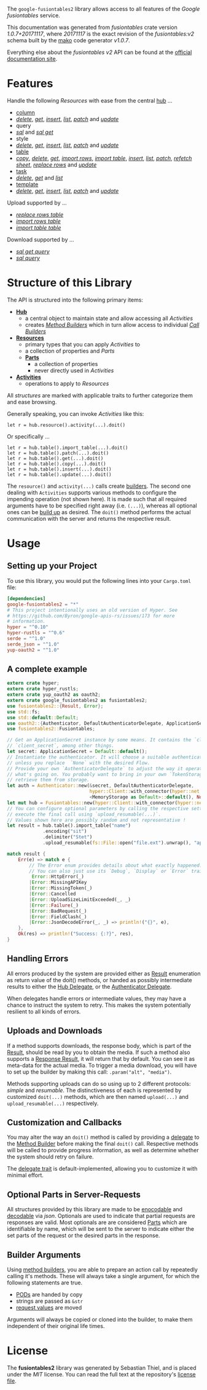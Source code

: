<!---
DO NOT EDIT !
This file was generated automatically from 'src/mako/api/README.md.mako'
DO NOT EDIT !
-->
The `google-fusiontables2` library allows access to all features of the *Google fusiontables* service.

This documentation was generated from *fusiontables* crate version *1.0.7+20171117*, where *20171117* is the exact revision of the *fusiontables:v2* schema built by the [mako](http://www.makotemplates.org/) code generator *v1.0.7*.

Everything else about the *fusiontables* *v2* API can be found at the
[official documentation site](https://developers.google.com/fusiontables).
# Features

Handle the following *Resources* with ease from the central [hub](https://docs.rs/google-fusiontables2/1.0.7+20171117/google_fusiontables2/struct.Fusiontables.html) ... 

* [column](https://docs.rs/google-fusiontables2/1.0.7+20171117/google_fusiontables2/struct.Column.html)
 * [*delete*](https://docs.rs/google-fusiontables2/1.0.7+20171117/google_fusiontables2/struct.ColumnDeleteCall.html), [*get*](https://docs.rs/google-fusiontables2/1.0.7+20171117/google_fusiontables2/struct.ColumnGetCall.html), [*insert*](https://docs.rs/google-fusiontables2/1.0.7+20171117/google_fusiontables2/struct.ColumnInsertCall.html), [*list*](https://docs.rs/google-fusiontables2/1.0.7+20171117/google_fusiontables2/struct.ColumnListCall.html), [*patch*](https://docs.rs/google-fusiontables2/1.0.7+20171117/google_fusiontables2/struct.ColumnPatchCall.html) and [*update*](https://docs.rs/google-fusiontables2/1.0.7+20171117/google_fusiontables2/struct.ColumnUpdateCall.html)
* query
 * [*sql*](https://docs.rs/google-fusiontables2/1.0.7+20171117/google_fusiontables2/struct.QuerySqlCall.html) and [*sql get*](https://docs.rs/google-fusiontables2/1.0.7+20171117/google_fusiontables2/struct.QuerySqlGetCall.html)
* style
 * [*delete*](https://docs.rs/google-fusiontables2/1.0.7+20171117/google_fusiontables2/struct.StyleDeleteCall.html), [*get*](https://docs.rs/google-fusiontables2/1.0.7+20171117/google_fusiontables2/struct.StyleGetCall.html), [*insert*](https://docs.rs/google-fusiontables2/1.0.7+20171117/google_fusiontables2/struct.StyleInsertCall.html), [*list*](https://docs.rs/google-fusiontables2/1.0.7+20171117/google_fusiontables2/struct.StyleListCall.html), [*patch*](https://docs.rs/google-fusiontables2/1.0.7+20171117/google_fusiontables2/struct.StylePatchCall.html) and [*update*](https://docs.rs/google-fusiontables2/1.0.7+20171117/google_fusiontables2/struct.StyleUpdateCall.html)
* [table](https://docs.rs/google-fusiontables2/1.0.7+20171117/google_fusiontables2/struct.Table.html)
 * [*copy*](https://docs.rs/google-fusiontables2/1.0.7+20171117/google_fusiontables2/struct.TableCopyCall.html), [*delete*](https://docs.rs/google-fusiontables2/1.0.7+20171117/google_fusiontables2/struct.TableDeleteCall.html), [*get*](https://docs.rs/google-fusiontables2/1.0.7+20171117/google_fusiontables2/struct.TableGetCall.html), [*import rows*](https://docs.rs/google-fusiontables2/1.0.7+20171117/google_fusiontables2/struct.TableImportRowCall.html), [*import table*](https://docs.rs/google-fusiontables2/1.0.7+20171117/google_fusiontables2/struct.TableImportTableCall.html), [*insert*](https://docs.rs/google-fusiontables2/1.0.7+20171117/google_fusiontables2/struct.TableInsertCall.html), [*list*](https://docs.rs/google-fusiontables2/1.0.7+20171117/google_fusiontables2/struct.TableListCall.html), [*patch*](https://docs.rs/google-fusiontables2/1.0.7+20171117/google_fusiontables2/struct.TablePatchCall.html), [*refetch sheet*](https://docs.rs/google-fusiontables2/1.0.7+20171117/google_fusiontables2/struct.TableRefetchSheetCall.html), [*replace rows*](https://docs.rs/google-fusiontables2/1.0.7+20171117/google_fusiontables2/struct.TableReplaceRowCall.html) and [*update*](https://docs.rs/google-fusiontables2/1.0.7+20171117/google_fusiontables2/struct.TableUpdateCall.html)
* [task](https://docs.rs/google-fusiontables2/1.0.7+20171117/google_fusiontables2/struct.Task.html)
 * [*delete*](https://docs.rs/google-fusiontables2/1.0.7+20171117/google_fusiontables2/struct.TaskDeleteCall.html), [*get*](https://docs.rs/google-fusiontables2/1.0.7+20171117/google_fusiontables2/struct.TaskGetCall.html) and [*list*](https://docs.rs/google-fusiontables2/1.0.7+20171117/google_fusiontables2/struct.TaskListCall.html)
* [template](https://docs.rs/google-fusiontables2/1.0.7+20171117/google_fusiontables2/struct.Template.html)
 * [*delete*](https://docs.rs/google-fusiontables2/1.0.7+20171117/google_fusiontables2/struct.TemplateDeleteCall.html), [*get*](https://docs.rs/google-fusiontables2/1.0.7+20171117/google_fusiontables2/struct.TemplateGetCall.html), [*insert*](https://docs.rs/google-fusiontables2/1.0.7+20171117/google_fusiontables2/struct.TemplateInsertCall.html), [*list*](https://docs.rs/google-fusiontables2/1.0.7+20171117/google_fusiontables2/struct.TemplateListCall.html), [*patch*](https://docs.rs/google-fusiontables2/1.0.7+20171117/google_fusiontables2/struct.TemplatePatchCall.html) and [*update*](https://docs.rs/google-fusiontables2/1.0.7+20171117/google_fusiontables2/struct.TemplateUpdateCall.html)


Upload supported by ...

* [*replace rows table*](https://docs.rs/google-fusiontables2/1.0.7+20171117/google_fusiontables2/struct.TableReplaceRowCall.html)
* [*import rows table*](https://docs.rs/google-fusiontables2/1.0.7+20171117/google_fusiontables2/struct.TableImportRowCall.html)
* [*import table table*](https://docs.rs/google-fusiontables2/1.0.7+20171117/google_fusiontables2/struct.TableImportTableCall.html)

Download supported by ...

* [*sql get query*](https://docs.rs/google-fusiontables2/1.0.7+20171117/google_fusiontables2/struct.QuerySqlGetCall.html)
* [*sql query*](https://docs.rs/google-fusiontables2/1.0.7+20171117/google_fusiontables2/struct.QuerySqlCall.html)



# Structure of this Library

The API is structured into the following primary items:

* **[Hub](https://docs.rs/google-fusiontables2/1.0.7+20171117/google_fusiontables2/struct.Fusiontables.html)**
    * a central object to maintain state and allow accessing all *Activities*
    * creates [*Method Builders*](https://docs.rs/google-fusiontables2/1.0.7+20171117/google_fusiontables2/trait.MethodsBuilder.html) which in turn
      allow access to individual [*Call Builders*](https://docs.rs/google-fusiontables2/1.0.7+20171117/google_fusiontables2/trait.CallBuilder.html)
* **[Resources](https://docs.rs/google-fusiontables2/1.0.7+20171117/google_fusiontables2/trait.Resource.html)**
    * primary types that you can apply *Activities* to
    * a collection of properties and *Parts*
    * **[Parts](https://docs.rs/google-fusiontables2/1.0.7+20171117/google_fusiontables2/trait.Part.html)**
        * a collection of properties
        * never directly used in *Activities*
* **[Activities](https://docs.rs/google-fusiontables2/1.0.7+20171117/google_fusiontables2/trait.CallBuilder.html)**
    * operations to apply to *Resources*

All *structures* are marked with applicable traits to further categorize them and ease browsing.

Generally speaking, you can invoke *Activities* like this:

```Rust,ignore
let r = hub.resource().activity(...).doit()
```

Or specifically ...

```ignore
let r = hub.table().import_table(...).doit()
let r = hub.table().patch(...).doit()
let r = hub.table().get(...).doit()
let r = hub.table().copy(...).doit()
let r = hub.table().insert(...).doit()
let r = hub.table().update(...).doit()
```

The `resource()` and `activity(...)` calls create [builders][builder-pattern]. The second one dealing with `Activities` 
supports various methods to configure the impending operation (not shown here). It is made such that all required arguments have to be 
specified right away (i.e. `(...)`), whereas all optional ones can be [build up][builder-pattern] as desired.
The `doit()` method performs the actual communication with the server and returns the respective result.

# Usage

## Setting up your Project

To use this library, you would put the following lines into your `Cargo.toml` file:

```toml
[dependencies]
google-fusiontables2 = "*"
# This project intentionally uses an old version of Hyper. See
# https://github.com/Byron/google-apis-rs/issues/173 for more
# information.
hyper = "^0.10"
hyper-rustls = "^0.6"
serde = "^1.0"
serde_json = "^1.0"
yup-oauth2 = "^1.0"
```

## A complete example

```Rust
extern crate hyper;
extern crate hyper_rustls;
extern crate yup_oauth2 as oauth2;
extern crate google_fusiontables2 as fusiontables2;
use fusiontables2::{Result, Error};
use std::fs;
use std::default::Default;
use oauth2::{Authenticator, DefaultAuthenticatorDelegate, ApplicationSecret, MemoryStorage};
use fusiontables2::Fusiontables;

// Get an ApplicationSecret instance by some means. It contains the `client_id` and 
// `client_secret`, among other things.
let secret: ApplicationSecret = Default::default();
// Instantiate the authenticator. It will choose a suitable authentication flow for you, 
// unless you replace  `None` with the desired Flow.
// Provide your own `AuthenticatorDelegate` to adjust the way it operates and get feedback about 
// what's going on. You probably want to bring in your own `TokenStorage` to persist tokens and
// retrieve them from storage.
let auth = Authenticator::new(&secret, DefaultAuthenticatorDelegate,
                              hyper::Client::with_connector(hyper::net::HttpsConnector::new(hyper_rustls::TlsClient::new())),
                              <MemoryStorage as Default>::default(), None);
let mut hub = Fusiontables::new(hyper::Client::with_connector(hyper::net::HttpsConnector::new(hyper_rustls::TlsClient::new())), auth);
// You can configure optional parameters by calling the respective setters at will, and
// execute the final call using `upload_resumable(...)`.
// Values shown here are possibly random and not representative !
let result = hub.table().import_table("name")
             .encoding("sit")
             .delimiter("Stet")
             .upload_resumable(fs::File::open("file.ext").unwrap(), "application/octet-stream".parse().unwrap());

match result {
    Err(e) => match e {
        // The Error enum provides details about what exactly happened.
        // You can also just use its `Debug`, `Display` or `Error` traits
         Error::HttpError(_)
        |Error::MissingAPIKey
        |Error::MissingToken(_)
        |Error::Cancelled
        |Error::UploadSizeLimitExceeded(_, _)
        |Error::Failure(_)
        |Error::BadRequest(_)
        |Error::FieldClash(_)
        |Error::JsonDecodeError(_, _) => println!("{}", e),
    },
    Ok(res) => println!("Success: {:?}", res),
}

```
## Handling Errors

All errors produced by the system are provided either as [Result](https://docs.rs/google-fusiontables2/1.0.7+20171117/google_fusiontables2/enum.Result.html) enumeration as return value of 
the doit() methods, or handed as possibly intermediate results to either the 
[Hub Delegate](https://docs.rs/google-fusiontables2/1.0.7+20171117/google_fusiontables2/trait.Delegate.html), or the [Authenticator Delegate](https://docs.rs/yup-oauth2/*/yup_oauth2/trait.AuthenticatorDelegate.html).

When delegates handle errors or intermediate values, they may have a chance to instruct the system to retry. This 
makes the system potentially resilient to all kinds of errors.

## Uploads and Downloads
If a method supports downloads, the response body, which is part of the [Result](https://docs.rs/google-fusiontables2/1.0.7+20171117/google_fusiontables2/enum.Result.html), should be
read by you to obtain the media.
If such a method also supports a [Response Result](https://docs.rs/google-fusiontables2/1.0.7+20171117/google_fusiontables2/trait.ResponseResult.html), it will return that by default.
You can see it as meta-data for the actual media. To trigger a media download, you will have to set up the builder by making
this call: `.param("alt", "media")`.

Methods supporting uploads can do so using up to 2 different protocols: 
*simple* and *resumable*. The distinctiveness of each is represented by customized 
`doit(...)` methods, which are then named `upload(...)` and `upload_resumable(...)` respectively.

## Customization and Callbacks

You may alter the way an `doit()` method is called by providing a [delegate](https://docs.rs/google-fusiontables2/1.0.7+20171117/google_fusiontables2/trait.Delegate.html) to the 
[Method Builder](https://docs.rs/google-fusiontables2/1.0.7+20171117/google_fusiontables2/trait.CallBuilder.html) before making the final `doit()` call. 
Respective methods will be called to provide progress information, as well as determine whether the system should 
retry on failure.

The [delegate trait](https://docs.rs/google-fusiontables2/1.0.7+20171117/google_fusiontables2/trait.Delegate.html) is default-implemented, allowing you to customize it with minimal effort.

## Optional Parts in Server-Requests

All structures provided by this library are made to be [enocodable](https://docs.rs/google-fusiontables2/1.0.7+20171117/google_fusiontables2/trait.RequestValue.html) and 
[decodable](https://docs.rs/google-fusiontables2/1.0.7+20171117/google_fusiontables2/trait.ResponseResult.html) via *json*. Optionals are used to indicate that partial requests are responses 
are valid.
Most optionals are are considered [Parts](https://docs.rs/google-fusiontables2/1.0.7+20171117/google_fusiontables2/trait.Part.html) which are identifiable by name, which will be sent to 
the server to indicate either the set parts of the request or the desired parts in the response.

## Builder Arguments

Using [method builders](https://docs.rs/google-fusiontables2/1.0.7+20171117/google_fusiontables2/trait.CallBuilder.html), you are able to prepare an action call by repeatedly calling it's methods.
These will always take a single argument, for which the following statements are true.

* [PODs][wiki-pod] are handed by copy
* strings are passed as `&str`
* [request values](https://docs.rs/google-fusiontables2/1.0.7+20171117/google_fusiontables2/trait.RequestValue.html) are moved

Arguments will always be copied or cloned into the builder, to make them independent of their original life times.

[wiki-pod]: http://en.wikipedia.org/wiki/Plain_old_data_structure
[builder-pattern]: http://en.wikipedia.org/wiki/Builder_pattern
[google-go-api]: https://github.com/google/google-api-go-client

# License
The **fusiontables2** library was generated by Sebastian Thiel, and is placed 
under the *MIT* license.
You can read the full text at the repository's [license file][repo-license].

[repo-license]: https://github.com/Byron/google-apis-rsblob/master/LICENSE.md
